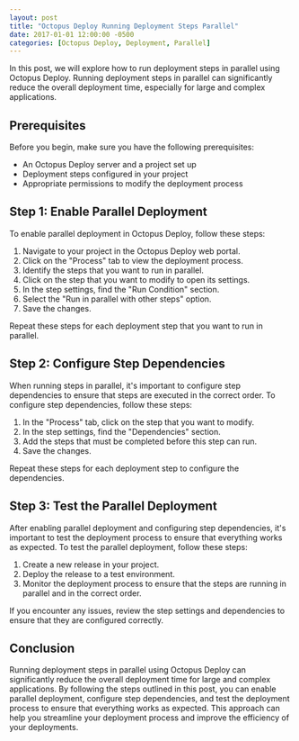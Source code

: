 ```yaml
---
layout: post
title: "Octopus Deploy Running Deployment Steps Parallel"
date: 2017-01-01 12:00:00 -0500
categories: [Octopus Deploy, Deployment, Parallel]
---
```


In this post, we will explore how to run deployment steps in parallel using Octopus Deploy. Running deployment steps in parallel can significantly reduce the overall deployment time, especially for large and complex applications.

## Prerequisites

Before you begin, make sure you have the following prerequisites:

- An Octopus Deploy server and a project set up
- Deployment steps configured in your project
- Appropriate permissions to modify the deployment process

## Step 1: Enable Parallel Deployment

To enable parallel deployment in Octopus Deploy, follow these steps:

1. Navigate to your project in the Octopus Deploy web portal.
2. Click on the "Process" tab to view the deployment process.
3. Identify the steps that you want to run in parallel.
4. Click on the step that you want to modify to open its settings.
5. In the step settings, find the "Run Condition" section.
6. Select the "Run in parallel with other steps" option.
7. Save the changes.

Repeat these steps for each deployment step that you want to run in parallel.

## Step 2: Configure Step Dependencies

When running steps in parallel, it's important to configure step dependencies to ensure that steps are executed in the correct order. To configure step dependencies, follow these steps:

1. In the "Process" tab, click on the step that you want to modify.
2. In the step settings, find the "Dependencies" section.
3. Add the steps that must be completed before this step can run.
4. Save the changes.

Repeat these steps for each deployment step to configure the dependencies.

## Step 3: Test the Parallel Deployment

After enabling parallel deployment and configuring step dependencies, it's important to test the deployment process to ensure that everything works as expected. To test the parallel deployment, follow these steps:

1. Create a new release in your project.
2. Deploy the release to a test environment.
3. Monitor the deployment process to ensure that the steps are running in parallel and in the correct order.

If you encounter any issues, review the step settings and dependencies to ensure that they are configured correctly.

## Conclusion

Running deployment steps in parallel using Octopus Deploy can significantly reduce the overall deployment time for large and complex applications. By following the steps outlined in this post, you can enable parallel deployment, configure step dependencies, and test the deployment process to ensure that everything works as expected. This approach can help you streamline your deployment process and improve the efficiency of your deployments.
